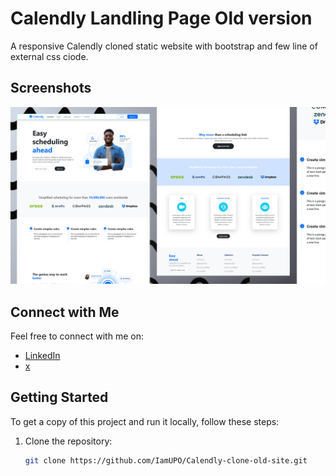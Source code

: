 # Calendly Landling Page Old version

A responsive Calendly cloned static website with bootstrap and few line of external css ciode.


## Screenshots

![Screenshot 1](img/screenshot.png)

<!-- ## View Live

You can view the live version of this project on GitHub Pages: [Easybank Landing Page](https://iamupo.github.io/Easybank-landing-page/) -->

## Connect with Me

Feel free to connect with me on:

- [LinkedIn](https://www.linkedin.com/in/iamupo/)
- [x](https://www.x.com/iamupo/)

## Getting Started

To get a copy of this project and run it locally, follow these steps:

1. Clone the repository:

   ```bash
   git clone https://github.com/IamUPO/Calendly-clone-old-site.git
